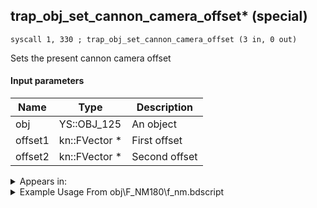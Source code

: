 ## trap_obj_set_cannon_camera_offset* (special)

`syscall 1, 330 ; trap_obj_set_cannon_camera_offset (3 in, 0 out)`

Sets the present cannon camera offset

#### Input parameters
| Name | Type | Description
|------|------|------------
| obj   | YS::OBJ_125   | An object
| offset1   | kn::FVector *   | First offset
| offset2   | kn::FVector *   | Second offset




<details>
	<summary>Appears in:</summary>
| filename | Entity (obj)
|----------|-------------
| obj\F_NM180\f_nm.bdscript       | ((F) Present minigame (shooting machine) (NM))          

</details>

<details>
	<summary>Example Usage From obj\F_NM180\f_nm.bdscript</summary>
```plaintext
TR0:
 popToSp 0
 pushFromPSp 16
 pushImmf 0
 pushImmf -140
 pushImmf 130
 pushImmf 1
 gosub 16, L714
 pushFromPSp 32
 pushImmf 0
 pushImmf -70
 pushImmf -70
 pushImmf 1
 gosub 16, L714
 pushFromPWp W0
 pushFromFSp 0
 gosub 16, L741
 pushFromPWp W0
 pushFromPSp 16
 pushFromPSp 32
 syscall 1, 330 ; trap_obj_set_cannon_camera_offset (3 in, 0 out)
 pushFromPWp W0
 pushImmf 1
 pushImmf 60
 pushImmf 0
 pushImmf 0
 syscall 1, 333 ; trap_obj_set_cannon_param (5 in, 0 out)
 ret
```
</details>

